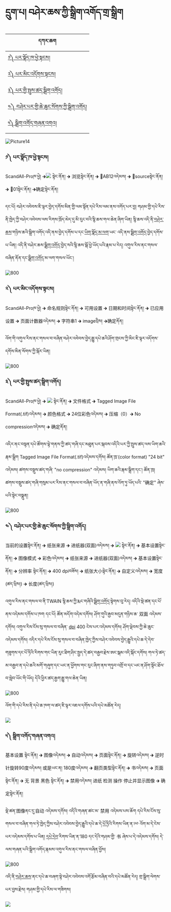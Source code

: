 # དྲུག་པ། བཤེར་ཆས་ཀྱི་སྒྲིག་འགོད་གྲ་སྒྲིག

དཀར་ཆག  | 
--------|
[༡༽ པར་སྣོད་ཁ་ཕྱེ་སྟངས།](https://github.com/buda-base/budax/blob/master/howtoguides/DIG10/index.md#%E0%BC%A1-%E0%BD%94%E0%BD%A2%E0%BD%A6%E0%BE%A3%E0%BD%BC%E0%BD%91%E0%BD%81%E0%BD%95%E0%BE%B1%E0%BD%BA%E0%BD%A6%E0%BE%9F%E0%BD%84%E0%BD%A6) |
[༢༽ པར་མིང་འདོགས་སྟངས།](https://github.com/buda-base/budax/blob/master/howtoguides/DIG10/index.md#%E0%BC%A2-%E0%BD%94%E0%BD%A2%E0%BD%98%E0%BD%B2%E0%BD%84%E0%BD%A0%E0%BD%91%E0%BD%BC%E0%BD%82%E0%BD%A6%E0%BD%A6%E0%BE%9F%E0%BD%84%E0%BD%A6)|
[༣༽ པར་གྱི་སྤུས་ཚད་སྒྲིག་འགོད།](https://github.com/buda-base/budax/blob/master/howtoguides/DIG10/index.md#%E0%BC%A3-%E0%BD%94%E0%BD%A2%E0%BD%82%E0%BE%B1%E0%BD%B2%E0%BD%A6%E0%BE%A4%E0%BD%B4%E0%BD%A6%E0%BD%9A%E0%BD%91%E0%BD%A6%E0%BE%92%E0%BE%B2%E0%BD%B2%E0%BD%82%E0%BD%A0%E0%BD%82%E0%BD%BC%E0%BD%91) |
[༤༽ བཤེར་པར་གྱི་ཆེ་ཆུང་སོགས་ཀྱི་སྒྲིག་འགོད།](https://github.com/buda-base/budax/blob/master/howtoguides/DIG10/index.md#%E0%BC%A4-%E0%BD%96%E0%BD%A4%E0%BD%BA%E0%BD%A2%E0%BD%94%E0%BD%A2%E0%BD%82%E0%BE%B1%E0%BD%B2%E0%BD%86%E0%BD%BA%E0%BD%86%E0%BD%B4%E0%BD%84%E0%BD%A6%E0%BD%BC%E0%BD%82%E0%BD%A6%E0%BD%80%E0%BE%B1%E0%BD%B2%E0%BD%A6%E0%BE%92%E0%BE%B2%E0%BD%B2%E0%BD%82%E0%BD%A0%E0%BD%82%E0%BD%BC%E0%BD%91) |
[༥༽ སྒྲིག་འགོད་གཞན་འགའ།](https://github.com/buda-base/budax/blob/master/howtoguides/DIG10/index.md#%E0%BC%A5-%E0%BD%A6%E0%BE%92%E0%BE%B2%E0%BD%B2%E0%BD%82%E0%BD%A0%E0%BD%82%E0%BD%BC%E0%BD%91%E0%BD%82%E0%BD%9E%E0%BD%93%E0%BD%A0%E0%BD%82%E0%BD%A0) |

![Picture14](https://github.com/buda-base/budax/assets/28945342/99305b00-5a69-43ec-aed1-748c6413571e)


### ༡༽ པར་སྣོད་ཁ་ཕྱེ་སྟངས། 

ScandAll-Proཁ་ཕྱེ། 🡲![](images/001.png) སྟེང་ནོན། 🡲 浏览སྟེང་ནོན། 🡲 📂AB12འདེམས། 🡲 📂sourceསྟེང་ནོན། 🡲 📂01སྟེང་ནོན། 🡲确定སྟེང་ནོན།

དང་པོ། བཤེར་འབེབས་ཇི་ལྟར་བྱེད་དགོས་མིན་གྱི་ལམ་སྟོན་དཔེ་རིས་ལམ་ནས་འགོད་པར་བྱ། གཤམ་གྱི་དཔེ་ཪིས་ནི་ཁྱེད་ཀྱི་བཤེར་འབེབས་ལས་རིགས་ཁྲོད་མེད་དུ་མི་རུང་བའི་སྙི་ཆས་གལ་ཆེན་ཞིག་ཡིན། སྙི་ཆས་འདི་ནི་[བཤེར་ཆས](https://github.com/buda-base/digitization-guidelines/wiki/Terminology-%E0%BD%96%E0%BD%A2%E0%BE%A1%E0%BC%8B%E0%BD%86%E0%BD%91%E0%BC%8D-%E6%9C%AF%E8%AF%AD#%E6%89%AB%E6%8F%8F%E5%99%A8-%E0%BD%96%E0%BD%A4%E0%BD%BA%E0%BD%A2%E0%BD%86%E0%BD%A6-scanner)་གཉིས་ཆའི་སྒྲིག་འགོད་འདི་ནས་བྱེད་དགོས་པ་དང་[ཡིག་སྣོད་མ་ལག](https://github.com/buda-base/digitization-guidelines/wiki/Terminology-%E0%BD%96%E0%BD%A2%E0%BE%A1%E0%BC%8B%E0%BD%86%E0%BD%91%E0%BC%8D-%E6%9C%AF%E8%AF%AD#%E6%96%87%E4%BB%B6%E5%A4%B9%E7%BB%93%E6%9E%84-%E0%BD%A1%E0%BD%B2%E0%BD%82%E0%BD%A6%E0%BE%A3%E0%BD%BC%E0%BD%91%E0%BD%98%E0%BD%A3%E0%BD%82-folder-structure)་ཡང་
འདི་ནས་[སྒྲིག་འགོད](https://github.com/buda-base/digitization-guidelines/wiki/Terminology-%E0%BD%96%E0%BD%A2%E0%BE%A1%E0%BC%8B%E0%BD%86%E0%BD%91%E0%BC%8D-%E6%9C%AF%E8%AF%AD#%E8%AE%BE%E7%BD%AE-%E0%BD%A6%E0%BE%92%E0%BE%B2%E0%BD%B2%E0%BD%82%E0%BD%A0%E0%BD%82%E0%BD%BC%E0%BD%91-setting)་བྱེད་དགོས་པ་ཡིན། འདི་ནི་བཤེར་ཆས་[སྒྲིག་འགོད](https://github.com/buda-base/digitization-guidelines/wiki/Terminology-%E0%BD%96%E0%BD%A2%E0%BE%A1%E0%BC%8B%E0%BD%86%E0%BD%91%E0%BC%8D-%E6%9C%AF%E8%AF%AD#%E8%AE%BE%E7%BD%AE-%E0%BD%A6%E0%BE%92%E0%BE%B2%E0%BD%B2%E0%BD%82%E0%BD%A0%E0%BD%82%E0%BD%BC%E0%BD%91-setting)་བྱེད་སའི་སྙི་ཆས་སྒོ་ཕྱེ་ཡོད་པའི་རྣམ་པ་རེད། འགུལ་རིས་ནང་གསལ་བཞིན་ནོན་དང་[སྒྲིག་འགོད](https://github.com/buda-base/digitization-guidelines/wiki/Terminology-%E0%BD%96%E0%BD%A2%E0%BE%A1%E0%BC%8B%E0%BD%86%E0%BD%91%E0%BC%8D-%E6%9C%AF%E8%AF%AD#%E8%AE%BE%E7%BD%AE-%E0%BD%A6%E0%BE%92%E0%BE%B2%E0%BD%B2%E0%BD%82%E0%BD%A0%E0%BD%82%E0%BD%BC%E0%BD%91-setting)་མ་ལག་གསལ་ཡོང་།


![800](images/002.gif)

### ༢༽ པར་མིང་འདོགས་སྟངས།

ScandAll-Proཁ་ཕྱེ། 🡲 命名规则སྟེང་ནོན། 🡲 可用设置 🡲 日期和时间སྟེང་ནོན། 🡲 已应用设置 🡲 页面计数器འདེམས། 🡲 字符串1 🡲 imageབྲིས། 🡲确定ནོན། 

འོག་གི་འགུལ་རིས་ནང་གསལ་བ་བཞིན་བཤེར་འབེབས་བྱེད་རྒྱུ་དཔེ་ཆའི་ཤོག་གྲངས་ཀྱི་མིང་ཇི་ལྟར་འདོགས་དགོས་མིན་སོགས་ཀྱི་སྐོར་ཡིན།

![800](images/003.gif)

### ༣༽ པར་གྱི་སྤུས་ཚད་སྒྲིག་འགོད།
ScandAll-Proཁ་ཕྱེ། 🡲 ![](images/001.png) སྟེང་ནོན། 🡲 文件格式 🡲 Tagged Image File Format(.tif)འདེམས། 🡲 颜色格式 🡲 24位彩色འདེམས། 🡲 压缩（0）🡲 No compressionའདེམས། 🡲 确定ནོན། 

འདིར་ནང་བསྟན་དཔེ་ཚོགས་ལྟེ་གནས་ཀྱི་ཚད་གཞི་དང་མཐུན་པར་སྐབས་འདིའི་པར་ཀྱི་སྤུས་ཚད་ལས་ཡིག་ཆའི་རྣམ་སྒྲིག Tagged Image File Format(.tif)འདེམས་དགོས། ཚོན་ཁྲ་(color format) "24 bit" འདེམས།
ཚགས་བསྡུས་ཚད་གཞི་ "no compression" འདེམས། ཡིག་ཆའི་རྣམ་སྒྲིག་དང་། ཚོན་ཁྲ། ཚགས་བསྡུས་ཚད་གཞི་གསུམ་པར་རིས་ནང་གསལ་བ་བཞིན་ཡོད་ན་གཞི་ནས་འོག་ཏུ་ཡོད་པའི་ "确定" ཞེས་པའི་སྟེང་བསྣུན།

![800](images/004.gif)

### ༤༽ བཤེར་པར་གྱི་ཆེ་ཆུང་སོགས་ཀྱི་སྒྲིག་འགོད། 
当前的设置སྟེང་ནོན། 🡲 纸张来源 🡲 进纸器(双面)འདེམས། 🡲 ![](images/005.png) སྟེང་ནོན། 🡲 基本设置སྟེང་ནོན། 🡲 图像模式 🡲 彩色འདེམས། 🡲 纸张来源 🡲 进纸器(双面)འདེམས། 🡲 基本设置སྟེང་ནོན། 🡲 分辨率 སྟེང་ནོན། 🡲 400 dpiབཟོས། 🡲 纸张大小སྟེང་ནོན། 🡲 自定义འདེམས། 🡲 宽度(ཚད་ཕྲིས།) 🡲 长度(ཚད་ཕྲིས།) 

འགུལ་རིས་ནང་གསལ་བ་ནི་TWAIN སྙི་ཆས་ཀྱི་རྨང་གཞིའི་[སྒྲིག་འགོད](https://github.com/buda-base/digitization-guidelines/wiki/Terminology-%E0%BD%96%E0%BD%A2%E0%BE%A1%E0%BC%8B%E0%BD%86%E0%BD%91%E0%BC%8D-%E6%9C%AF%E8%AF%AD#%E8%AE%BE%E7%BD%AE-%E0%BD%A6%E0%BE%92%E0%BE%B2%E0%BD%B2%E0%BD%82%E0%BD%A0%E0%BD%82%E0%BD%BC%E0%BD%91-setting)་སྟེགས་བུ་རེད། འདིའི་སྡེ་ཚན་དང་པོ་ནས་འདེམས་དགོས་པ་ཁག དང་པོ། ཚོན་མདོག་འདེམ་དགོས། ཤོག་གུའི་རྒྱབ་མདུན་གཉིས་ཆ་ 双面 འདེམས་དགོས། འགུལ་རིས་ངོས་སུ་གསལ་བ་བཞིན་ [dpi](https://github.com/buda-base/digitization-guidelines/wiki/Terminology-%E0%BD%96%E0%BD%A2%E0%BE%A1%E0%BC%8B%E0%BD%86%E0%BD%91%E0%BC%8D-%E6%9C%AF%E8%AF%AD#dpi-%E0%BD%82%E0%BD%A6%E0%BD%A3%E0%BD%86%E0%BD%A0%E0%BD%B2%E0%BD%9A%E0%BD%91%E0%BD%82%E0%BD%9E%E0%BD%B2-dpi) 400 ངེས་པར་འདེམས་དགོས། 
ཤོག་ལྡེབས་ཀྱི་ཆེ་ཆུང་འདེམས་དགོས། འདིར་དཔེ་རིས་ངོས་སུ་གསལ་བ་བཞིན་ཁྱེད་ཀྱིས་བཤེར་འབེབས་བྱེད་རྒྱུའི་དཔེ་ཆ་དེ་དེབ་གཟུགས་དང་པོ་ཏིའི་རིགས་གང་ཡིན་རུང་ཐིག་ཤིང་སྤྱད་དེ་ཚད་བརྒྱབ་རྗེས་ཨང་སྒམ་འདི་སྐོང་དགོས། གལ་ཏེ་ཚད་མ་བརྒྱབ་ན་དཔེ་ཆའི་མགོ་གཞུག་དང་ཡང་ན་ཕྱོགས་གང་རུང་ཞིག་ནས་གཏུབ་འགྲོ་བ་དང་ཡང་ན་ཤོག་སྟོང་ཐོལ་བ་སླེབ་ཡོང་གི་ཡོད། དེའི་ཕྱིར་ཚད་རྒྱག་རྒྱུ་གལ་ཆེན་ཡིན། 

![800](images/006.gif)

འོག་གི་དཔེ་རིས་ནི་དཔེ་ཆ་ཁག་ལ་ཚད་ཇི་ལྟར་འཇལ་དགོས་པའི་དཔེ་མཚོན་རེད།

![](images/008.png)



### ༥༽ སྒྲིག་འགོད་གཞན་འགའ།
基本设置 སྟེང་ནོན། 🡲 图像འདེམས། 🡲 自动འདེམས། 🡲 页面སྟེང་ནོན། 🡲 旋转འདེམས། 🡲 逆时针旋转90度འདེམས། 或是ཡང་ན། 180度འདེམས། 🡲 翻页类型སྟེང་ནོན། 🡲 书འདེམས། 🡲 页面སྟེང་ནོན། 🡲 无 背景 黑色 སྟེང་ནོན། 🡲 禁用འདེམས། 进纸 检测 操作 停止并显示图像 🡲 确定སྟེང་ནོན། 

སྡེ་ཚན་图像ནང་དུ་自动 འདེམས་དགོས། འདིའི་གཞན་ཚང་མ་ 禁用 འདེམས་པས་ཆོག དཔེ་རིས་ངོས་སུ་གསལ་བ་བཞིན་གལ་ཏེ་ཁྱེད་ཀྱིས་བཤེར་འབེབས་བྱེད་རྒྱུའི་དཔེ་ཆ་དེ་[པོ་ཏི](https://github.com/buda-base/digitization-guidelines/wiki/Terminology-%E0%BD%96%E0%BD%A2%E0%BE%A1%E0%BC%8B%E0%BD%86%E0%BD%91%E0%BC%8D-%E6%9C%AF%E8%AF%AD#%E5%8D%B7-%E0%BD%94%E0%BD%BC%E0%BD%8F%E0%BD%B2-volume)འི་རིགས་ཡིན་ན་༩༠ འོག་མ་དེ་ངེས་པར་འདེམས་དགོས་པ་ཡིན། [དཔེ་དེབ](https://github.com/buda-base/digitization-guidelines/wiki/Terminology-%E0%BD%96%E0%BD%A2%E0%BE%A1%E0%BC%8B%E0%BD%86%E0%BD%91%E0%BC%8D-%E6%9C%AF%E8%AF%AD#%E4%B9%A6-%E0%BD%91%E0%BD%94%E0%BD%BA%E0%BD%91%E0%BD%BA%E0%BD%96-book)་རིགས་ཡིན་ན་180 དང་དེའི་གཤམ་གྱི་ 书 ཞེས་པ་དེ་འདེམས་དགོས། དེ་ལས་གཞན་པའི་སྒྲིག་འགོད་རྣམས་འགུལ་རིས་ནང་གསལ་བཞིན་བྱོས།

![800](images/007.gif)

འདི་ནི་[བཤེར་ཆས](https://github.com/buda-base/digitization-guidelines/wiki/Terminology-%E0%BD%96%E0%BD%A2%E0%BE%A1%E0%BC%8B%E0%BD%86%E0%BD%91%E0%BC%8D-%E6%9C%AF%E8%AF%AD#%E6%89%AB%E6%8F%8F%E5%99%A8-%E0%BD%96%E0%BD%A4%E0%BD%BA%E0%BD%A2%E0%BD%86%E0%BD%A6-scanner)་ནང་དཔེ་ཆ་བཞག་སྟེ་བཤེར་འབེབས་འགོ་རྩོམ་བཞིན་བའི་དཔེ་མཚོན་རེད། གྲ་སྒྲིག་ལེགས་པར་བྱས་རྗེས། གཤམ་གྱི་དཔེ་རིས་ལ་གཟིགས།

![](images/009.png)

